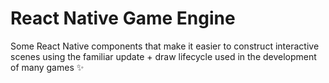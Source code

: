 # React Native Game Engine

Some React Native components that make it easier to construct interactive scenes using the familiar update + draw lifecycle used in the development of many games ✨